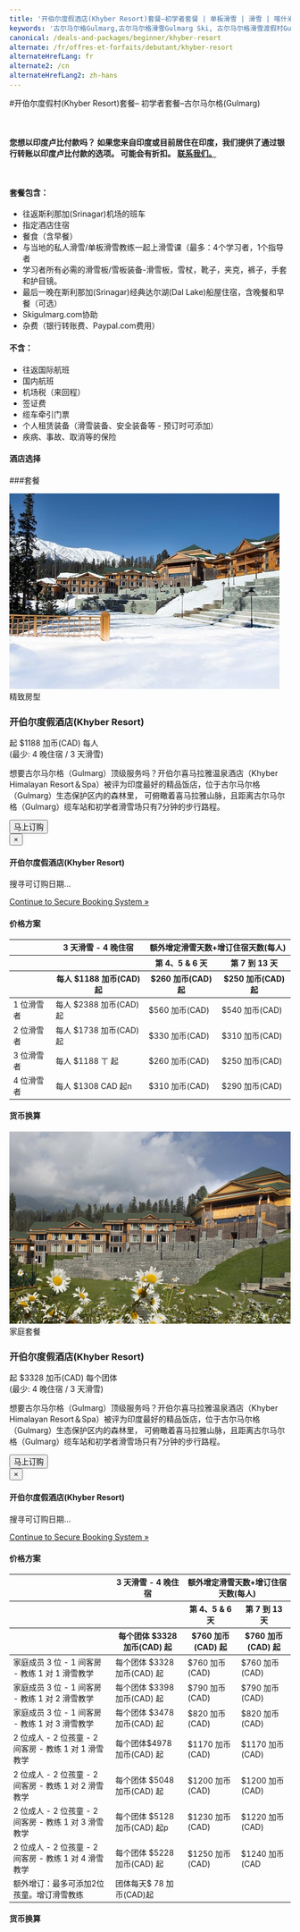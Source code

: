 ```yaml
---
title: '开伯尔度假酒店(Khyber Resort)套餐–初学者套餐 | 单板滑雪 | 滑雪 | 喀什米尔Kashmir | 古尔马尔格Gulmarg | 印度India | Skigulmarg.com'
keywords: '古尔马尔格Gulmarg,古尔马尔格滑雪Gulmarg Ski, 古尔马尔格滑雪渡假村Gulmarg Ski Resort, 喀什米尔滑雪Skiing in the Himalayas, 印度滑雪Skiing in India, 喜马拉雅Himalaya, 喀什米尔Kashmir, Skigulmarg.com'
canonical: /deals-and-packages/beginner/khyber-resort
alternate: /fr/offres-et-forfaits/debutant/khyber-resort
alternateHrefLang: fr
alternate2: /cn
alternateHrefLang2: zh-hans
---
```


#开伯尔度假村(Khyber Resort)套餐– 初学者套餐–古尔马尔格(Gulmarg)
<p class="home-notification" style="margin: 50px 0 50px;"><b>您想以印度卢比付款吗？ 如果您来自印度或目前居住在印度，我们提供了通过银行转账以印度卢比付款的选项。 可能会有折扣。 <a href="https://skigulmarg.com/zh-cn/contact-us">联系我们。</a></b></p>

<div class="row">
    <div class="col-sm-6">
        <h4>套餐包含：</h4>
        <ul>
            <li>往返斯利那加(Srinagar)机场的班车</li>
            <li>指定酒店住宿</li>
            <li>餐食（含早餐）</li>
            <li>与当地的私人滑雪/单板滑雪教练一起上滑雪课（最多：4个学习者，1个指导者</li>
            <li>学习者所有必需的滑雪板/雪板装备-滑雪板，雪杖，靴子，夹克，裤子，手套和护目镜。</li>
            <li>最后一晚在斯利那加(Srinagar)经典达尔湖(Dal Lake)船屋住宿，含晚餐和早餐（可选）</li>
            <li>Skigulmarg.com协助</li>
            <li>杂费（银行转账费、Paypal.com费用）</li>
        </ul>
    </div>
    <div class="col-sm-6">
        <h4>不含：</h4>
        <ul>
            <li>往返国际航班</li>
            <li>国内航班</li>
            <li>机场税（来回程）</li>
            <li>签证费</li>
            <li>缆车牵引门票</li>
            <li>个人租赁装备（滑雪装备、安全装备等 - 预订时可添加）</li>
            <li>疾病、事故、取消等的保险</li>
        </ul>
    </div>
</div>
<div class="accordion pricing">
      <article class="ac-item">
          <h4 class="ac-title">酒店选择</h4>
          <div class="ac-content" style="display: none;">
          <h5>开伯尔喜马拉雅温泉度假村</h5>
          开伯尔喜马拉雅温泉酒店(Khyber Himalayan Resort＆Spa)被评为印度最好的精品酒店，距缆车约450米，独树一帜。它于2012年12月开业客房非常宽敞，浴室配有浴缸和玻璃淋浴，为古尔马尔格(Gulmarg)带来了全新的奢华体验。

          <p><a href="https://www.tripadvisor.co.uk/Hotel_Review-g317095-d2086574-Reviews-The_Khyber_Himalayan_Resort_Spa-Gulmarg_Baramulla_District_Kashmir_Jammu_and_Kashmir.html" class="more-info m-b-30 block" target="blank">评论＆照片 -  Tripadvisor上的开伯尔度假村<i class="fa fa-chevron-right" aria-hidden="true"></i></a></p>
          </div>
      </article>
      <article class="ac-item" style="margin-top:-1px;">
          <h4 class="ac-title">一般行程</h4>
          <div class="ac-content" style="display: none;">
            <ul>
            <li><b>到达日：</b> 机场接送至古尔马尔格(Gulmarg)，领取装备（如需要），酒店登记入住，首次与向导碰面，讨论滑雪行程。剩下是自由时间游览古尔马尔格(Gulmarg)。</li>
            <li><b>滑雪日：</b> 尽早与向导碰面，全天在喜马拉雅(Himalaya)山滑雪，在山上吃午餐。我们建议选用全程滑雪向导套组。如果您预订部分时间向导套组，请您至少选择3天向导滑雪行程。在这三天由向导带领您滑雪后，您将自行滑雪。请注意自身安全，并尊重这大自然的自然法则。</li>
            <li><b>最后一天滑雪日：</b> 在这次旅行的最后一天滑雪日后，请归还任何租赁的装备。若没选择去经典船屋，您可以到处走走吃些美食，慢慢回忆这次美妙的旅行。如果您要去船屋，班车将在下午4点左右接您前往达尔(Dal Lake)，享受美好的时光，好好享受精心准备的餐点。</li>
            <li><b>返家日：</b> 从古尔马尔格(Gulmarg)或斯利那加(Srinagar)出发前往斯利那加机场。我们将根据您的航班时间来确认您的出发时间。</li>
            </ul>
          </div>
      </article>
      <article class="ac-item" style="margin-top: -1px">
          <h4 class="ac-title">预订流程</h4>
          <div class="ac-content" style="display: none;">
            <ol>
            <li>选择您的套餐，然后单击 “ 立即预订 ”。</li>
            <li>选择开始和结束日期。点击 “ 立即预订 ”。</li>
            <li>选择：1个、2个、3个或4个人。检查日期和价格。点击 “ 继续 ”。</li>
            <li>您可以在预订中添加更多成员。请注意，您可以去别的页面选择页面上的项目，您的所有信息将会保留。
              <ol>
                <li>点击 “ 添加到预订 ”</li>
                <li>去别的页面看您感兴趣的项目 - 它可以位于别的页面上。点选 “ 立即预订 ”。</li>
                <li>调整人数和日期。</li>
                <li>验证详细信息</li>
                <li>单击“ 继续 ”。</li>
                <li>如果要在套餐中添加更多项目，请重复此步骤。</li>
              </ol>  
            </li>
            <li>在您的套餐里添加租赁、直升机滑雪T恤等。
              <ol>
                <li>单击您感兴趣的项目。</li>
                <li>阅读详细信息。</li>
                <li>选择 “ 立即预订 ”。</li>
                <li>调整细节。</li>
                <li>点击 “ 添加到预订 ”</li>
                <li>如果要在套餐中添加更多附加项目，请重复此步骤。</li>
              </ol>  
            </li>
            <li>填写表格，并附上您的姓名、电子邮件..等，然后单击“ 继续 ”。</li>
            <li>如果您的开始日期在30天之后，您可以支付押金或全额付款。
            <ul>
              <li>点击 “ 支付押金 ” 或 “ 支付全额 ”。</li>
            </ul>
            </li>
            <li>确认您预订套餐内详细信息细节并阅读我们的条款和条件。</li>
            <li>输入您的信用卡资讯。</li>
            <li>点击“ 支付 ”</li>
            <li>完成。您即将在喜马拉雅(Himalaya)山享受滑雪之旅! 谢谢您的预订。</li>
            </ol>
          </div>
      </article>
</div>

###套餐

<div class="row">
    <div class="col-sm-6 m-b-40">
        <div class="package-item-wrap">
            <div class="package-image">
                <span>
                    <img src="/user/themes/skigulmarg/images/packages/khyber-resort/khyber-resort.jpg" alt="Gulmarg Ski Resort - Beginner Ski Packages - Khyber resort - Kashmir India">
                </span>
            </div>
            <div class="package-description">
                <span>精致房型</span>
                <h3>开伯尔度假酒店(Khyber Resort)</h3>
                <div class="package-price">
                   起 <span>$1188 加币(CAD)</span> 每人 <br>(最少: 4 晚住宿 / 3 天滑雪)
                </div>
                <p>
                    想要古尔马尔格（Gulmarg）顶级服务吗？开伯尔喜马拉雅温泉酒店（Khyber Himalayan Resort＆Spa）被评为印度最好的精品饭店，位于古尔马尔格（Gulmarg）生态保护区内的森林里， 可俯瞰着喜马拉雅山脉，且距离古尔马尔格（Gulmarg）缆车站和初学者滑雪场只有7分钟的步行路程。
                </p>
                <button
                    Id= "Beginner-Khyber-Group"
                    class="btn btn-rounded btn-outline"
                    type="button"
                    data-target="#modal-checkfront-1"
                    data-toggle="modal"
                    data-checkfront-target="CHECKFRONT_WIDGET_01"
                    data-checkfront-item-id="139"
                    data-checkfront-category-id="14"
                    data-checkfront-options="hidesearch">
                   马上订购
                </button>
                <div class="modal fade" id="modal-checkfront-1" aria-hidden="true">
                    <div class="modal-dialog">
                        <div class="modal-content">
                            <div class="modal-header">
                                <button
                                    class="close"
                                    type="button"
                                    data-dismiss="modal"
                                    aria-hidden="true">
                                    ×
                                </button>
                                <h4 class="modal-title">开伯尔度假酒店(Khyber Resort)</h4>
                            </div>
                            <div class="modal-body">
                                <div id="CHECKFRONT_WIDGET_01">
                                    <p class="searching-availability">
                                        搜寻可订购日期...
                                    </p>
                                </div>
                                <noscript>
                                    <a href="https://skigulmarg.checkfront.com/reserve/" class="font-16">
                                        Continue to Secure Booking System &raquo;
                                    </a>
                                </noscript>
                                <div class="accordion pricing">
                                    <article class="ac-item">
                                        <h4 class="ac-title">价格方案</h4>
                                        <div class="ac-content">
                                            <div class="table-container">
                                                <table class="table">
                                                    <thead>
                                                        <tr>
                                                            <th></th>
                                                            <th>3 天滑雪 - 4 晚住宿</th>
                                                            <th colspan="2">额外增定滑雪天数+增订住宿天数(每人)</th>
                                                        </tr>
                                                        <tr>
                                                            <th></th>
                                                            <th></th>
                                                            <th>第 4、5 & 6 天</th>
                                                            <th>第 7 到 13 天</th>
                                                        </tr>
                                                        <tr>
                                                            <th></th>
                                                            <th>每人 $1188 加币(CAD) 起</th>
                                                            <th> $260 加币(CAD) 起</th>
                                                            <th> $250 加币(CAD) 起</th>
                                                        </tr>
                                                    </thead>
                                                    <tbody>
                                                        <tr>
                                                            <td>1 位滑雪者</td>
                                                            <td>每人 $2388 加币(CAD) 起</td>
                                                            <td>$560 加币(CAD)</td>
                                                            <td>$540 加币(CAD)</td>
                                                        </tr>
                                                        <tr>
                                                            <td>2 位滑雪者</td>
                                                            <td>每人 $1738 加币(CAD) 起</td>
                                                            <td>$330 加币(CAD)</td>
                                                            <td>$310 加币(CAD)</td>
                                                        </tr>
                                                        <tr>
                                                            <td>3 位滑雪者</td>
                                                            <td>每人 $1188 ㄒ 起</td>
                                                            <td>$260 加币(CAD)</td>
                                                            <td>$250 加币(CAD)</td>
                                                        </tr>
                                                        <tr>
                                                            <td>4 位滑雪者</td>
                                                            <td>每人 $1308 CAD 起n</td>
                                                            <td>$310 加币(CAD)</td>
                                                            <td>$290 加币(CAD)</td>
                                                        </tr>
                                                    </tbody>
                                                </table>
                                            </div>
                                        </div>
                                    </article>
                                    <article class="ac-item" style="margin-top: -1px">
                                        <h4 class="ac-title">货币换算</h4>
                                        <div class="ac-content">
                                            <div class="currency-converter">
                                                <script src="https://w.fxexchangerate.com/converter.php?fm=CAD&ft=EUR&lg=en&am=1&ty=1"></script>
                                            </div>
                                        </div>
                                    </article>
                                </div>
                            </div>
                        </div>
                    </div>
                </div>
            </div>
        </div>
    </div>
    <div class="col-sm-6 m-b-40">
        <div class="package-item-wrap">
            <div class="package-image">
                <span>
                    <img src="/user/themes/skigulmarg/images/packages/khyber-resort/Khyberfamily2.png" alt="Khyber - Himalaya - Resort - Ski - Snowboard">
                </span>
            </div>
            <div class="package-description">
                <span>家庭套餐</span>
                <h3>开伯尔度假酒店(Khyber Resort)</h3>
                <div class="package-price">
                    起 <span>$3328 加币(CAD)</span> 每个团体 <br>(最少: 4 晚住宿 / 3 天滑雪)
                </div>
                <p>
                    想要古尔马尔格（Gulmarg）顶级服务吗？开伯尔喜马拉雅温泉酒店（Khyber Himalayan Resort＆Spa）被评为印度最好的精品饭店，位于古尔马尔格（Gulmarg）生态保护区内的森林里， 可俯瞰着喜马拉雅山脉，且距离古尔马尔格（Gulmarg）缆车站和初学者滑雪场只有7分钟的步行路程。
                </p>
                <button
                    Id= "Beginner-Khyber-Family"
                    class="btn btn-rounded btn-outline"
                    type="button"
                    data-target="#modal-checkfront-2"
                    data-toggle="modal"
                    data-checkfront-target="CHECKFRONT_WIDGET_02"
                    data-checkfront-item-id="144"
                    data-checkfront-category-id="14"
                    data-checkfront-options="hidesearch">
                    马上订购
                </button>
                <div class="modal fade" id="modal-checkfront-2" aria-hidden="true">
                    <div class="modal-dialog">
                        <div class="modal-content">
                            <div class="modal-header">
                                <button
                                    class="close"
                                    type="button"
                                    data-dismiss="modal"
                                    aria-hidden="true">
                                    ×
                                </button>
                                <h4 class="modal-title">开伯尔度假酒店(Khyber Resort)</h4>
                            </div>
                            <div class="modal-body">
                                <div id="CHECKFRONT_WIDGET_02">
                                    <p class="searching-availability">
                                        搜寻可订购日期...
                                    </p>
                                </div>
                                <noscript>
                                    <a href="https://skigulmarg.checkfront.com/reserve/" class="font-16">
                                        Continue to Secure Booking System &raquo;
                                    </a>
                                </noscript>
                                <div class="accordion pricing">
                                    <article class="ac-item">
                                        <h4 class="ac-title">价格方案</h4>
                                        <div class="ac-content">
                                            <div class="table-container">
                                                <table class="table">
                                                    <thead>
                                                        <tr>
                                                            <th></th>
                                                            <th>3 天滑雪 - 4 晚住宿</th>
                                                            <th colspan="2">额外增定滑雪天数+增订住宿天数(每人)</th>
                                                        </tr>
                                                        <tr>
                                                            <th></th>
                                                            <th></th>
                                                            <th>第 4、5 & 6 天</th>
                                                            <th>第 7 到 13 天</th>
                                                        </tr>
                                                        <tr>
                                                            <th></th>
                                                            <th>每个团体 $3328 加币(CAD) 起 </th>
                                                            <th> $760 加币(CAD) 起</th>
                                                            <th> $760 加币(CAD) 起</th>
                                                        </tr>
                                                    </thead>
                                                    <tbody>
                                                        <tr>
                                                            <td>家庭成员 3 位 -  1 间客房 - 教练 1 对 1 滑雪教学</td>
                                                            <td>每个团体 $3328 加币(CAD) 起</td>
                                                            <td>$760 加币(CAD)</td>
                                                            <td>$760 加币(CAD)</td>
                                                        </tr>
                                                        <tr>
                                                            <td>家庭成员 3 位 -  1 间客房 - 教练 1 对 2 滑雪教学</td>
                                                            <td>每个团体 $3398 加币(CAD) 起</td>
                                                            <td>$790 加币(CAD)</td>
                                                            <td>$790 加币(CAD)</td>
                                                        </tr>
                                                        <tr>
                                                            <td>家庭成员 3 位 -  1 间客房 - 教练 1 对 3 滑雪教学</td>
                                                            <td>每个团体 $3478 加币(CAD) 起</td>
                                                            <td>$820 加币(CAD)</td>
                                                            <td>$820 加币(CAD)</td>
                                                        </tr>
                                                        <tr>
                                                            <td>2 位成人 -  2 位孩童 -  2 间客房 - 教练 1 对 1 滑雪教学</td>
                                                            <td>每个团体$4978 加币(CAD) 起</td>
                                                            <td>$1170 加币(CAD)</td>
                                                            <td>$1170 加币(CAD)</td>
                                                        </tr>
                                                        <tr>
                                                            <td>2 位成人 -  2 位孩童 -  2 间客房 - 教练 1 对 2 滑雪教学</td>
                                                            <td>每个团体 $5048 加币(CAD) 起</td>
                                                            <td>$1200 加币(CAD)</td>
                                                            <td>$1200 加币(CAD)</td>
                                                        </tr>
                                                        <tr>
                                                            <td>2 位成人 -  2 位孩童 -  2 间客房 - 教练 1 对 3 滑雪教学</td>
                                                            <td>每个团体 $5128 加币(CAD) 起p</td>
                                                            <td>$1230 加币(CAD)</td>
                                                            <td>$1220 加币(CAD)</td>
                                                        </tr>
                                                        <tr>
                                                            <td>2 位成人 -  2 位孩童 -  2 间客房 - 教练 1 对 4 滑雪教学</td>
                                                            <td>每个团体 $5228 加币(CAD) 起</td>
                                                            <td>$1250 加币(CAD)</td>
                                                            <td>$1240 加币(CAD</td>
                                                        </tr>
                                                        <tr>
                                                            <td>额外增订：最多可添加2位孩童。增订滑雪教练</td>
                                                            <td>团体每天$ 78 加币(CAD)起</td>
                                                            <td></td>
                                                            <td></td>
                                                        </tr>
                                                    </tbody>
                                                </table>
                                            </div>
                                        </div>
                                    </article>
                                    <article class="ac-item" style="margin-top: -1px">
                                        <h4 class="ac-title">货币换算</h4>
                                        <div class="ac-content">
                                            <div class="currency-converter">
                                                <script src="https://w.fxexchangerate.com/converter.php?fm=CAD&ft=EUR&lg=en&am=1&ty=1"></script>
                                            </div>
                                        </div>
                                    </article>
                                </div>
                            </div>
                        </div>
                    </div>
                </div>
            </div>
        </div>
    </div>
</div>
